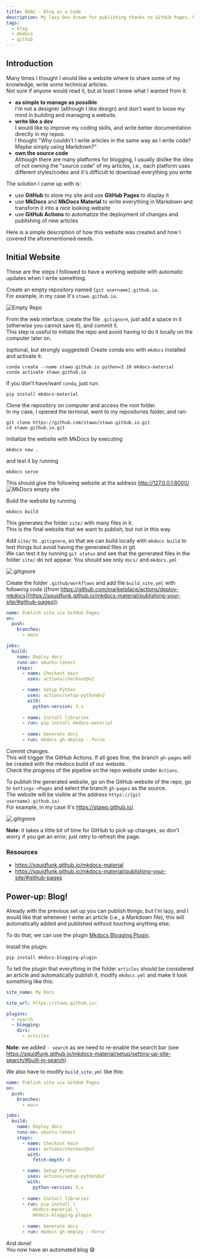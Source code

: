 ```yaml
---
title: BAAC - Blog as a Code
description: My lazy Dev dream for publishing thanks to GitHub Pages, MkDocs, and GitHub Actions.
tags:
  - blog
  - mkdocs
  - github
---
```


## Introduction

Many times I thought I would like a website where to share some of my knowledge, write some technical articles.  
Not sure if anyone would read it, but at least I knew what I wanted from it:

* **as simple to manage as possible**  
  I'm not a designer (although I like design) and don't want to loose my mind in building and managing a website.
* **write like a dev**  
  I would like to improve my coding skills, and write better documentation directly in my repos.  
  I thought "Why couldn't I write articles in the same way as I write code? Maybe simply using Markdown?"
* **own the source code**  
  Although there are many platforms for blogging, I usually dislike the idea of not owning the "source code" of my articles, i.e., each platform uses different styles/codes and it's difficult to download everything you write

The solution I came up with is:

* use **GitHub** to store my site and use **GitHub Pages** to display it
* use **MkDocs** and **MkDocs Material** to write everything in Markdown and transform it into a nice looking website
* use **GitHub Actions** to automatize the deployment of changes and publishing of new articles

Here is a simple description of how this website was created and how I covered the aforementioned needs.

## Initial Website

These are the steps I followed to have a working website with automatic updates when I write something.

Create an empty repository named `{git username}.github.io`.  
For example, in my case it's `stawo.github.io`.

![Empty Repo](docs/../../images/2022-02-19-Github_pages_website_tutorial/2022-02-19-Github_pages_website_tutorial-Create_repo.jpg)

From the web interface, create the file `.gitignore`, just add a space in it (otherwise you cannot save it), and commit it.  
This step is useful to initiate the repo and avoid having to do it locally on the computer later on.

(optional, but strongly suggested) Create conda env with `mkdocs` installed and activate it:
```
conda create --name stawo.github.io python=3.10 mkdocs-material
conda activate stawo.github.io
```

If you don't have/want `conda`, just run:
```
pip install mkdocs-material
```

Clone the repository on computer and access the root folder.  
In my case, I opened the terminal, went to my repositories folder, and ran:  
```
git clone https://github.com/stawo/stawo.github.io.git
cd stawo.github.io.git
```

Initialize the website with MkDocs by executing
```
mkdocs new .
```

and test it by running
```
mkdocs serve
```

This should give the following website at the address http://127.0.0.1:8000/
![MkDocs empty site](docs/../../images/2022-02-19-Github_pages_website_tutorial/2022-02-19-Github_pages_website_tutorial-Default_mkdocs_website.jpg)

Build the website by running
```
mkdocs build
```
This generates the folder `site/` with many files in it.  
This is the final website that we want to publish, but not in this way.

Add `site/` to `.gitignore`, so that we can build locally with `mkdocs build` to test things but avoid having the generated files in git.  
We can test it by running `git status` and see that the generated files in the folder `site/` do not appear. You should see only `docs/` and `mkdocs.yml`

![.gitignore](docs/../../images/2022-02-19-Github_pages_website_tutorial/2022-02-19-Github_pages_website_tutorial-Gitignore_output.jpg)

Create the folder `.github/workflows` and add file `build_site.yml` with following code ([from https://github.com/marketplace/actions/deploy-mkdocs](https://squidfunk.github.io/mkdocs-material/publishing-your-site/#github-pages)):
```yaml
name: Publish site via GitHub Pages
on:
  push:
    branches:
      - main

jobs:
  build:
    name: Deploy docs
    runs-on: ubuntu-latest
    steps:
      - name: Checkout main
        uses: actions/checkout@v2

      - name: Setup Python
        uses: actions/setup-python@v2
        with:
          python-version: 3.x
      
      - name: Install libraries
      - run: pip install mkdocs-material
      
      - name: Generate docs
      - run: mkdocs gh-deploy --force
```

Commit changes.  
This will trigger the GitHub Actions.
If all goes fine, the branch `gh-pages` will be created with the mkdocs build of our website.  
Check the progress of the pipeline on the repo website under `Actions`.

To publish the generated website, go on the GitHub website of the repo, go to `Settings->Pages` and select the branch `gh-pages` as the source.  
The website will be visible at the address `https://{git username}.github.io/`.  
For example, in my case it's <https://stawo.github.io/>.

![.gitignore](docs/../../images/2022-02-19-Github_pages_website_tutorial/2022-02-19-Github_pages_website_tutorial-Select_branch.jpg)

**Note**: it takes a little bit of time for GitHub to pick up changes, so don't worry if you get an error, just retry to refresh the page.

### Resources

- <https://squidfunk.github.io/mkdocs-material>
- <https://squidfunk.github.io/mkdocs-material/publishing-your-site/#github-pages>

## Power-up: Blog!

Already with the previous set up you can publish things, but I'm lazy, and I would like that whenever I write an article (i.e., a Markdown file), this will automatically added and published without touching anything else.

To do that, we can use the plugin [Mkdocs Blogging Plugin](https://liang2kl.github.io/mkdocs-blogging-plugin/).

Install the plugin:
```
pip install mkdocs-blogging-plugin
```

To tell the plugin that everything in the folder `articles` should be considered an article and automatically publish it, modify `mkdocs.yml` and make it look something like this:  
```yaml
site_name: My Docs

site_url: https://stawo.github.io/

plugins:
  - search
  - blogging:
    dirs:
      - articles
```

**Note**: we added `- search` as we need to re-enable the search bar (see <https://squidfunk.github.io/mkdocs-material/setup/setting-up-site-search/#built-in-search>)

We also have to modify `build_site.yml` like this:

```yaml
name: Publish site via GitHub Pages
on:
  push:
    branches:
      - main

jobs:
  build:
    name: Deploy docs
    runs-on: ubuntu-latest
    steps:
      - name: Checkout main
        uses: actions/checkout@v2
        with:
          fetch-depth: 0

      - name: Setup Python
        uses: actions/setup-python@v2
        with:
          python-version: 3.x
      
      - name: Install libraries
      - run: pip install \
          mkdocs-material \
          mkdocs-blogging-plugin
      
      - name: Generate docs
      - run: mkdocs gh-deploy --force
```

And done!  
You now have an automated blog :smile: